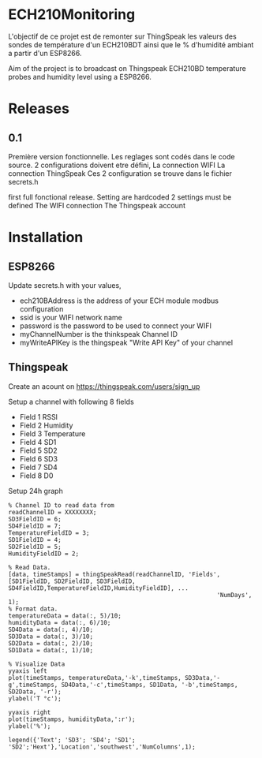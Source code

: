 # ECH210Monitoring
L'objectif de ce projet est de remonter sur ThingSpeak les valeurs des sondes de température d'un ECH210BDT ainsi que le % d'humidité ambiant a partir d'un ESP8266.

Aim of the project is to broadcast on Thingspeak ECH210BD temperature probes and humidity level using a ESP8266.

# Releases

## 0.1
Première version fonctionnelle. Les reglages sont codés dans le code source.
2 configurations doivent etre défini,
  La connection WIFI
  La connection ThingSpeak
Ces 2 configuration se trouve dans le fichier secrets.h

first full fonctional release. Setting are hardcoded
2 settings must be defined
  The WIFI connection
  The Thingspeak account


# Installation
## ESP8266
Update secrets.h with your values,

* ech210BAddress is the address of your ECH module modbus configuration
* ssid is your WIFI network name
* password is the password to be used to connect your WIFI
* myChannelNumber is the thinkspeak Channel ID
* myWriteAPIKey is the thingspeak "Write API Key" of your channel

## Thingspeak
Create an acount on https://thingspeak.com/users/sign_up

Setup a channel with following 8 fields
*    Field 1 RSSI
*    Field 2 Humidity
*    Field 3 Temperature
*    Field 4 SD1
*    Field 5 SD2
*    Field 6 SD3
*    Field 7 SD4
*    Field 8 D0

Setup 24h graph

```
% Channel ID to read data from 
readChannelID = XXXXXXXX; 
SD3FieldID = 6; 
SD4FieldID = 7; 
TemperatureFieldID = 3; 
SD1FieldID = 4; 
SD2FieldID = 5; 
HumidityFieldID = 2;

% Read Data. 
[data, timeStamps] = thingSpeakRead(readChannelID, 'Fields',[SD1FieldID, SD2FieldID, SD3FieldID, SD4FieldID,TemperatureFieldID,HumidityFieldID], ...
                                                           'NumDays', 1);
% Format data.
temperatureData = data(:, 5)/10;
humidityData = data(:, 6)/10;
SD4Data = data(:, 4)/10;
SD3Data = data(:, 3)/10;
SD2Data = data(:, 2)/10;
SD1Data = data(:, 1)/10;

% Visualize Data
yyaxis left
plot(timeStamps, temperatureData,'-k',timeStamps, SD3Data,'-g',timeStamps, SD4Data,'-c',timeStamps, SD1Data, '-b',timeStamps, SD2Data, '-r');
ylabel('T °c');

yyaxis right
plot(timeStamps, humidityData,':r');
ylabel('%');

legend({'Text'; 'SD3'; 'SD4'; 'SD1'; 'SD2';'Hext'},'Location','southwest','NumColumns',1);
```
